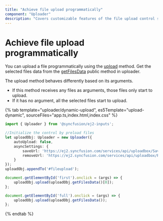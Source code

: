 ```yaml
---
title: "Achieve file upload programmatically"
component: "Uploader"
description: "Covers customizable features of the file upload control such as a preview image, invisible upload, progress bar, sort the file list and more."
---
```


# Achieve file upload programmatically

You can upload a file programmatically using the [upload](../../api/uploader/#upload) method.
Get the selected files data from the [getFilesData](../../api/uploader/#getfilesdata) public method in uploader.

The upload method behaves differently based on its arguments.
* If this method receives any files as arguments, those files only start to upload.
* If it has no argument, all the selected files start to upload.

{% tab template="uploader/dynamic-upload", es5Template="upload-dynamic", sourceFiles="app.ts,index.html,index.css" %}

```typescript
import { Uploader } from '@syncfusion/ej2-inputs';

//Initialize the control by preload files
let uploadObj: Uploader = new Uploader({
    autoUpload: false,
    asyncSettings: {
        saveUrl: 'https://ej2.syncfusion.com/services/api/uploadbox/Save',
        removeUrl: 'https://ej2.syncfusion.com/services/api/uploadbox/Remove'
    }
});
uploadObj.appendTo('#fileupload');

document.getElementById('first').onclick = (args) => {
    uploadObj.upload(uploadObj.getFilesData()[0]);
};

document.getElementById('full').onclick = (args) => {
    uploadObj.upload(uploadObj.getFilesData());
};
```

{% endtab %}
